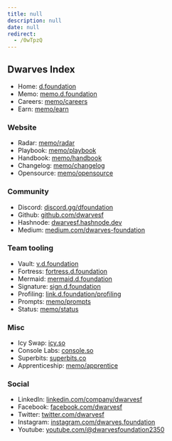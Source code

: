 ```yaml
---
title: null
description: null
date: null
redirect:
  - /0wTpzQ
---
```


## Dwarves Index

- Home: [d.foundation](http://d.foundation)
- Memo: [memo.d.foundation](https://memo.d.foundation)
- Careers: [memo/careers](https://memo.d.foundation/careers)
- Earn: [memo/earn](https://memo.d.foundation/earn)

### Website

- Radar: [memo/radar](https://memo.d.foundation/radar)
- Playbook: [memo/playbook](https://memo.d.foundation/playbook)
- Handbook: [memo/handbook](https://memo.d.foundation/handbook)
- Changelog: [memo/changelog](https://memo.d.foundation/changelog)
- Opensource: [memo/opensource](https://memo.d.foundation/opensource)

### Community

- Discord: [discord.gg/dfoundation](http://discord.gg/dfoundation)
- Github: [github.com/dwarvesf](http://github.com/dwarvesf)
- Hashnode: [dwarvesf.hashnode.dev](https://dwarvesf.hashnode.dev/)
- Medium: [medium.com/dwarves-foundation](https://medium.com/dwarves-foundation)

### Team tooling

- Vault: [v.d.foundation](http://v.d.foundation)
- Fortress: [fortress.d.foundation](https://fortress.d.foundation)
- Mermaid: [mermaid.d.foundation](http://mermaid.d.foundation)
- Signature: [sign.d.foundation](http://sign.d.foundation)
- Profiling: [link.d.foundation/profiling](http://link.d.foundation/profiling)
- Prompts: [memo/prompts](https://memo.d.foundation/prompts)
- Status: [memo/status](https://memo.d.foundation/links)

### Misc

- Icy Swap: [icy.so](https://icy.so)
- Console Labs: [console.so](https://console.so)
- Superbits: [superbits.co](https://superbits.co)
- Apprenticeship: [memo/apprentice](https://memo.d.foundation/careers/apprentice)

### Social

- LinkedIn: [linkedin.com/company/dwarvesf](https://www.linkedin.com/company/dwarvesf/)
- Facebook: [facebook.com/dwarvesf](http://facebook.com/dwarvesf)
- Twitter: [twitter.com/dwarvesf](http://twitter.com/dwarvesf)
- Instagram: [instagram.com/dwarves.foundation](http://instagram.com/dwarves.foundation)
- Youtube: [youtube.com/@dwarvesfoundation2350](https://www.youtube.com/@dwarvesfoundation2350)
